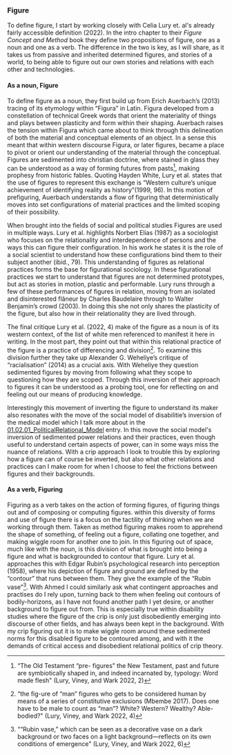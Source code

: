 ### Figure

To define figure, I start by working closely with Celia Lury et. al's already fairly accessible definition (2022). In the intro chapter to their _Figure Concept and Method_ book they define two propositions of figure, one as a noun and one as a verb. The difference in the two is key, as I will share, as it takes us from passive and inherited determined figures, and stories of a world, to being able to figure out our own stories and relations with each other and technologies.

#### As a noun, Figure

To define figure as a noun, they first build up from Erich Auerbach’s (2013) tracing of its etymology within “Figura” in Latin. Figura developed from a constellation of technical Greek words that orient the materiality of things and plays between plasticity and form within their shaping. Auerbach raises the tension within Figura which came about to think through this delineation of both the material and conceptual elements of an object. In a sense this meant that within western discourse Figura, or later figures, became a place to pivot or orient our understanding of the material through the conceptual. Figures are sedimented into christian doctrine, where stained in glass they can be understood as a way of forming futures from pasts[^1a], making prophesy from historic fables. Quoting Hayden White, Lury et al. states that the use of figures to represent this exchange is “Western culture’s unique achievement of identifying reality as history”(1999, 96). In this motion of prefiguring, Auerbach understands a flow of figuring that deterministically moves into set configurations of material practices and the limited scoping of their possibility.

When brought into the fields of social and political studies Figures are used in multiple ways. Lury et al. highlights Norbert Elias (1987) as a sociologist who focuses on the relationality and interdependence of persons and the ways this can figure their configuration. In his work he states it is the role of a social scientist to understand how these configurations bind them to their subject another (ibid., 79). This understanding of figures as relational practices forms the base for figurational sociology. In these figurational practices we start to understand that figures are not determined prototypes, but act as stories in motion, plastic and performable. Lury runs through a few of these performances of figures in relation, moving from an isolated and disinterested flâneur by Charles Baudelaire through to Walter Benjamin’s crowd (2003). In doing this she not only shares the plasticity of the figure, but also how in their relationality they are lived through.

The final critique Lury et al. (2022, 4) make of the figure as a noun is of its western context, of the list of white men referenced to manifest it here in writing. In the most part, they point out that within this relational practice of the figure is a practice of differencing and division[^2a]. To examine this division further they take up Alexander G. Weheliye’s critique of “racialisation” (2014) as a crucial axis. With Weheliye they question sedimented figures by moving from following what they scope to questioning how they are scoped. Through this inversion of their approach to figures it can be understood as a probing tool, one for reflecting on and feeling out our means of producing knowledge.

Interestingly this movement of inverting the figure to understand its maker also resonates with the move of the social model of disabilitie’s inversion of the medical model which I talk more about in the [01.02.01_PoliticalRelational_Model](../../01_Disability_justice_and_life_affirmation_flipping_the_table/sections/01.02.01_PoliticalRelational_Model.md) entry. In this move the social model's inversion of sedimented power relations and their practices, even though useful to understand certain aspects of power, can in some ways miss the nuance of relations. With a crip approach I look to trouble this by exploring how a figure can of course be inverted, but also what other relations and practices can I make room for when I choose to feel the frictions between figures and their backgrounds.

#### As a verb, Figuring

Figuring as a verb takes on the action of forming figures, of figuring things out and of composing or computing figures. within this diversity of forms and use of figure there is a focus on the tactility of thinking when we are working through them. Taken as method figuring makes room to apprehend the shape of something, of feeling out a figure, collating one together, and making wiggle room for another one to join. In this figuring out of space, much like with the noun, is this division of what is brought into being a figure and what is backgrounded to contour that figure. Lury et al. approaches this with Edgar Rubin’s psychological research into perception (1958), where his depiction of figure and ground are defined by the “contour” that runs between them. They give the example of the “Rubin vase”[^3a]. With Ahmed I could similarly ask what contingent approaches and practises do I rely upon, turning back to them when feeling out contours of bodily-horizons, as I have not found another path I yet desire, or another background to figure out from. This is especially true within disability studies where the figure of the crip is only just disobediently emerging into discourse of other fields, and has always been kept in the background. With my crip figuring out it is to make wiggle room around these sedimented norms for this disabled figure to be contoured among, and with it the demands of critical access and disobedient relational politics of crip theory.

[^1a]: “The Old Testament “pre- figures” the New Testament, past and future are symbiotically shaped in, and indeed incarnated by, typology: Word made flesh" (Lury, Viney, and Wark 2022, 2)

[^2a]: “the fig-ure of “man” figures who gets to be considered human by means of a series of constitutive exclusions (Mbembe 2017). Does one have to be male to count as “man”? White? Western? Wealthy? Able-bodied?" (Lury, Viney, and Wark 2022, 4)

[^3a]: ““Rubin vase,” which can be seen as a decorative vase on a dark background or two faces on a light background—reflects on its own conditions of emergence" (Lury, Viney, and Wark 2022, 6)

 
